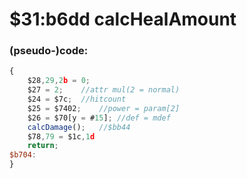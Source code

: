 ﻿
# $31:b6dd calcHealAmount



### (pseudo-)code:
```js
{
	$28,29,2b = 0;
	$27 = 2;	//attr mul(2 = normal)
	$24 = $7c;	//hitcount
	$25 = $7402;	//power = param[2]
	$26 = $70[y = #15];	//def = mdef
	calcDamage();	//$bb44
	$78,79 = $1c,1d
	return;
$b704:
}
```



